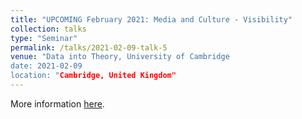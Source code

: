 ```yaml
---
title: "UPCOMING February 2021: Media and Culture - Visibility"
collection: talks
type: "Seminar"
permalink: /talks/2021-02-09-talk-5
venue: "Data into Theory, University of Cambridge
date: 2021-02-09
location: "Cambridge, United Kingdom"
---
```



More information [here](https://www.sociology.cam.ac.uk/data-theory).